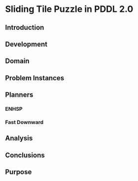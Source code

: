 # Sliding Tile Puzzle in PDDL 2.0

## Introduction

## Development

## Domain

## Problem Instances

## Planners
### ENHSP

### Fast Downward

## Analysis

## Conclusions

## Purpose
